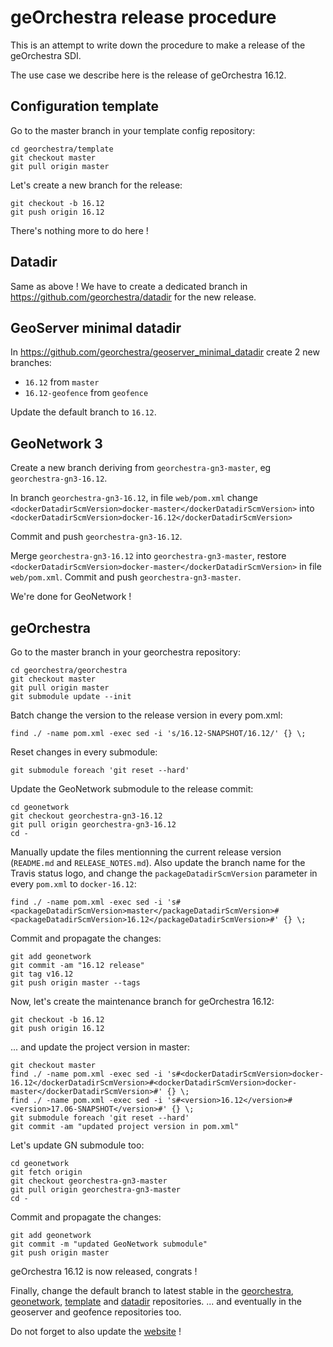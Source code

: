 # geOrchestra release procedure

This is an attempt to write down the procedure to make a release of the geOrchestra SDI.

The use case we describe here is the release of geOrchestra 16.12.

## Configuration template

Go to the master branch in your template config repository:

```
cd georchestra/template
git checkout master
git pull origin master
```

Let's create a new branch for the release:

```
git checkout -b 16.12
git push origin 16.12
```

There's nothing more to do here !

## Datadir

Same as above !
We have to create a dedicated branch in https://github.com/georchestra/datadir for the new release.


## GeoServer minimal datadir

In https://github.com/georchestra/geoserver_minimal_datadir create 2 new branches:
 * `16.12` from `master`
 * `16.12-geofence` from `geofence`

Update the default branch to `16.12`.

## GeoNetwork 3

Create a new branch deriving from `georchestra-gn3-master`, eg `georchestra-gn3-16.12`.

In branch `georchestra-gn3-16.12`, in file `web/pom.xml` change `<dockerDatadirScmVersion>docker-master</dockerDatadirScmVersion>` into `<dockerDatadirScmVersion>docker-16.12</dockerDatadirScmVersion>`

Commit and push `georchestra-gn3-16.12`.

Merge `georchestra-gn3-16.12` into `georchestra-gn3-master`, restore `<dockerDatadirScmVersion>docker-master</dockerDatadirScmVersion>` in file `web/pom.xml`.
Commit and push `georchestra-gn3-master`.

We're done for GeoNetwork !


## geOrchestra

Go to the master branch in your georchestra repository:

```
cd georchestra/georchestra
git checkout master
git pull origin master
git submodule update --init
```

Batch change the version to the release version in every pom.xml:

```
find ./ -name pom.xml -exec sed -i 's/16.12-SNAPSHOT/16.12/' {} \;
```

Reset changes in every submodule:

```
git submodule foreach 'git reset --hard'
```

Update the GeoNetwork submodule to the release commit:

```
cd geonetwork
git checkout georchestra-gn3-16.12
git pull origin georchestra-gn3-16.12
cd -
```

Manually update the files mentionning the current release version (```README.md``` and ```RELEASE_NOTES.md```).
Also update the branch name for the Travis status logo, and change the `packageDatadirScmVersion` parameter in every `pom.xml` to `docker-16.12`:
```
find ./ -name pom.xml -exec sed -i 's#<packageDatadirScmVersion>master</packageDatadirScmVersion>#<packageDatadirScmVersion>16.12</packageDatadirScmVersion>#' {} \;
```

Commit and propagate the changes:

```
git add geonetwork
git commit -am "16.12 release"
git tag v16.12
git push origin master --tags
```

Now, let's create the maintenance branch for geOrchestra 16.12:

```
git checkout -b 16.12
git push origin 16.12
```

... and update the project version in master:

```
git checkout master
find ./ -name pom.xml -exec sed -i 's#<dockerDatadirScmVersion>docker-16.12</dockerDatadirScmVersion>#<dockerDatadirScmVersion>docker-master</dockerDatadirScmVersion>#' {} \;
find ./ -name pom.xml -exec sed -i 's#<version>16.12</version>#<version>17.06-SNAPSHOT</version>#' {} \;
git submodule foreach 'git reset --hard'
git commit -am "updated project version in pom.xml"
```

Let's update GN submodule too:

```
cd geonetwork
git fetch origin
git checkout georchestra-gn3-master
git pull origin georchestra-gn3-master
cd -
```

Commit and propagate the changes:

```
git add geonetwork
git commit -m "updated GeoNetwork submodule"
git push origin master
```

geOrchestra 16.12 is now released, congrats !

Finally, change the default branch to latest stable in the [georchestra](https://github.com/georchestra/georchestra/settings), [geonetwork](https://github.com/georchestra/geonetwork/settings), [template](https://github.com/georchestra/template/settings) and [datadir](https://github.com/georchestra/datadir/settings) repositories.
... and eventually in the geoserver and geofence repositories too.

Do not forget to also update the [website](http://www.georchestra.org/software.html) !
